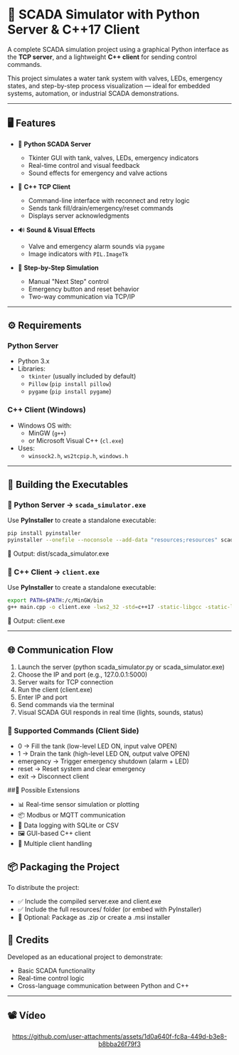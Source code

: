 # 🔧 SCADA Simulator with Python Server & C++17 Client

A complete SCADA simulation project using a graphical Python interface as the **TCP server**, and a lightweight **C++ client** for sending control commands.

This project simulates a water tank system with valves, LEDs, emergency states, and step-by-step process visualization — ideal for embedded systems, automation, or industrial SCADA demonstrations.

---

## 🖥️ Features

- 🧠 **Python SCADA Server**
  - Tkinter GUI with tank, valves, LEDs, emergency indicators
  - Real-time control and visual feedback
  - Sound effects for emergency and valve actions

- 💬 **C++ TCP Client**
  - Command-line interface with reconnect and retry logic
  - Sends tank fill/drain/emergency/reset commands
  - Displays server acknowledgments

- 🔊 **Sound & Visual Effects**
  - Valve and emergency alarm sounds via `pygame`
  - Image indicators with `PIL.ImageTk`

- 🧪 **Step-by-Step Simulation**
  - Manual "Next Step" control
  - Emergency button and reset behavior
  - Two-way communication via TCP/IP


---

## ⚙️ Requirements

### Python Server
- Python 3.x
- Libraries:
  - `tkinter` (usually included by default)
  - `Pillow` (`pip install pillow`)
  - `pygame` (`pip install pygame`)

### C++ Client (Windows)
- Windows OS with:
  - MinGW (`g++`)
  - or Microsoft Visual C++ (`cl.exe`)
- Uses:
  - `winsock2.h`, `ws2tcpip.h`, `windows.h`

---

## 🚀 Building the Executables

### 🐍 Python Server → `scada_simulator.exe`

Use **PyInstaller** to create a standalone executable:

```bash
pip install pyinstaller
pyinstaller --onefile --noconsole --add-data "resources;resources" scada_simulator.py
```

📁 Output: dist/scada_simulator.exe

### 🧱 C++ Client → `client.exe`

Use **PyInstaller** to create a standalone executable:

```bash
export PATH=$PATH:/c/MinGW/bin
g++ main.cpp -o client.exe -lws2_32 -std=c++17 -static-libgcc -static-libstdc++
```

📁 Output: client.exe

---

## 🌐 Communication Flow
1. Launch the server (python scada_simulator.py or scada_simulator.exe)
2. Choose the IP and port (e.g., 127.0.0.1:5000)
3. Server waits for TCP connection
4. Run the client (client.exe)
5. Enter IP and port
6. Send commands via the terminal
7. Visual SCADA GUI responds in real time (lights, sounds, status)

### 📡 Supported Commands (Client Side)
- 0         → Fill the tank (low-level LED ON, input valve OPEN)  
- 1         → Drain the tank (high-level LED ON, output valve OPEN)  
- emergency → Trigger emergency shutdown (alarm + LED)  
- reset     → Reset system and clear emergency  
- exit      → Disconnect client  

##🔄 Possible Extensions
- 📊 Real-time sensor simulation or plotting
- 📦 Modbus or MQTT communication
- 💾 Data logging with SQLite or CSV
- 🖼️ GUI-based C++ client
- 📡 Multiple client handling

## 📦 Packaging the Project
To distribute the project:
- ✅ Include the compiled server.exe and client.exe
- ✅ Include the full resources/ folder (or embed with PyInstaller)
- 📁 Optional: Package as .zip or create a .msi installer

## 🙏 Credits
Developed as an educational project to demonstrate:
- Basic SCADA functionality
- Real-time control logic
- Cross-language communication between Python and C++

---

## 📽️ Vídeo

<div align="center">

https://github.com/user-attachments/assets/1d0a640f-fc8a-449d-b3e8-b8bba26f79f3

</div>
